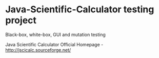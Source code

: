 # Java-Scientific-Calculator testing project
Black-box, white-box, GUI and mutation testing

Java Scientific Calculator Official Homepage - http://jscicalc.sourceforge.net/
